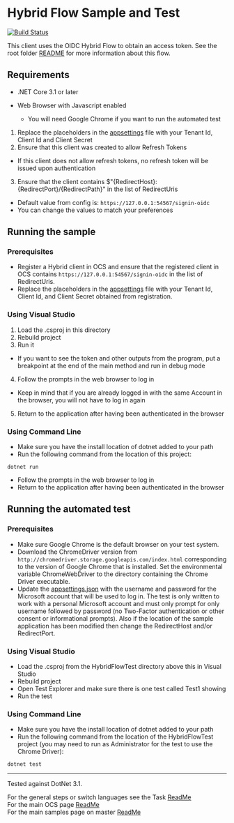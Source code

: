 # Hybrid Flow Sample and Test

[![Build Status](https://dev.azure.com/osieng/engineering/_apis/build/status/product-readiness/OCS/Auth_Hybrid_DotNet?branchName=master)](https://dev.azure.com/osieng/engineering/_build/latest?definitionId=847&branchName=master)

This client uses the OIDC Hybrid Flow to obtain an access token. See the root folder [README](../../../README.md) for more information about this flow.

## Requirements

- .NET Core 3.1 or later
- Web Browser with Javascript enabled

  - You will need Google Chrome if you want to run the automated test

1. Replace the placeholders in the [appsettings](appsettings.json) file with your Tenant Id, Client Id and Client Secret
2. Ensure that this client was created to allow Refresh Tokens

- If this client does not allow refresh tokens, no refresh token will be issued upon authentication

3. Ensure that the client contains \$"{RedirectHost}:{RedirectPort}/{RedirectPath}" in the list of RedirectUris

- Default value from config is: `https://127.0.0.1:54567/signin-oidc`
- You can change the values to match your preferences

## Running the sample

### Prerequisites

- Register a Hybrid client in OCS and ensure that the registered client in OCS contains `https://127.0.0.1:54567/signin-oidc` in the list of RedirectUris.
- Replace the placeholders in the [appsettings](appsettings.json) file with your Tenant Id, Client Id, and Client Secret obtained from registration.

### Using Visual Studio

1. Load the .csproj in this directory
2. Rebuild project
3. Run it

- If you want to see the token and other outputs from the program, put a breakpoint at the end of the main method and run in debug mode

4. Follow the prompts in the web browser to log in

- Keep in mind that if you are already logged in with the same Account in the browser, you will not have to log in again

5. Return to the application after having been authenticated in the browser

### Using Command Line

- Make sure you have the install location of dotnet added to your path
- Run the following command from the location of this project:

```shell
dotnet run
```

- Follow the prompts in the web browser to log in
- Return to the application after having been authenticated in the browser

## Running the automated test

### Prerequisites

- Make sure Google Chrome is the default browser on your test system.
- Download the ChromeDriver version from `http://chromedriver.storage.googleapis.com/index.html` corresponding to the version of Google Chrome that is installed. Set the environmental variable ChromeWebDriver to the directory containing the Chrome Driver executable.
- Update the [appsettings.json](../HybridFlowTest/appsettings.json) with the username and password for the Microsoft account that will be used to log in. The test is only written to work with a personal Microsoft account and must only prompt for only username followed by password (no Two-Factor authentication or other consent or informational prompts). Also if the location of the sample application has been modified then change the RedirectHost and/or RedirectPort.

### Using Visual Studio

- Load the .csproj from the HybridFlowTest directory above this in Visual Studio
- Rebuild project
- Open Test Explorer and make sure there is one test called Test1 showing
- Run the test

### Using Command Line

- Make sure you have the install location of dotnet added to your path
- Run the following command from the location of the HybridFlowTest project (you may need to run as Administrator for the test to use the Chrome Driver):

```shell
dotnet test
```

---

Tested against DotNet 3.1.

For the general steps or switch languages see the Task [ReadMe](../../../)  
For the main OCS page [ReadMe](https://github.com/osisoft/OSI-Samples-OCS)  
For the main samples page on master [ReadMe](https://github.com/osisoft/OSI-Samples)
